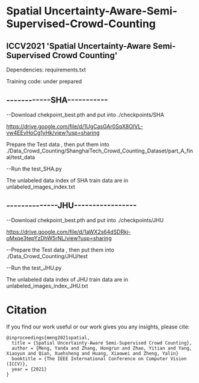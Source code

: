 # Spatial Uncertainty-Aware-Semi-Supervised-Crowd-Counting
ICCV2021 'Spatial Uncertainty-Aware Semi-Supervised Crowd Counting'
---------------------------
Dependencies: requirements.txt

Training code: under prepared

------------SHA-----------
--------------------------

--Download chekpoint_best.pth and put into ./checkpoints/SHA

https://drive.google.com/file/d/1UgCasGAr0SqX8OIVL-vw4EEvHoCg1yHk/view?usp=sharing

Prepare the Test data , then put them into ./Data_Crowd_Counting/ShanghaiTech_Crowd_Counting_Dataset/part_A_final/test_data


--Run the test_SHA.py

The unlabeled data index of SHA train data are in unlabeled_images_index.txt


--------------JHU-----------------
---------------------------------

--Download chekpoint_best.pth and put into ./checkpoints/JHU

https://drive.google.com/file/d/1aWX2s64dSDRkj-oMxqe3tepYzDhW5rNL/view?usp=sharing


--Prepare the Test data , then put them into ./Data_Crowd_Counting/JHU/test

--Run the test_JHU.py

The unlabeled data index of JHU train data are in unlabeled_images_index_JHU.txt


# Citation
If you find our work useful or our work gives you any insights, please cite:
```
@inproceedings{meng2021spatial,
  title = {Spatial Uncertainty-Aware Semi-Supervised Crowd Counting},
  author = {Meng, Yanda and Zhang, Hongrun and Zhao, Yitian and Yang, Xiaoyun and Qian, Xuehsheng and Huang, Xiaowei and Zheng, Yalin}
  booktitle = {The IEEE International Conference on Computer Vision (ICCV)},
  year = {2021}
}
```
